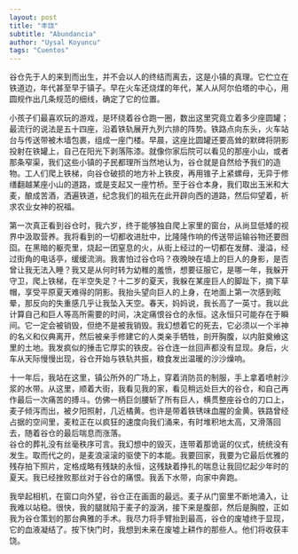 ```yaml
---
layout: post
title: "丰饶"
subtitle: "Abundancia"
author: "Uysal Koyuncu"
tags: "Cuentos"
---
```


谷仓先于人的来到而出生，并不会以人的终结而离去，这是小镇的真理。它伫立在铁道边，年代甚至早于镇子。早在火车还烧煤的年代，某人从阿尔伯塔的中心，用圆规作出几条规范的细线，确定了它的位置。  
  
小孩子们最喜欢玩的游戏，是环绕着谷仓跑一圈，数出这里究竟立着多少座圆罐；最流行的说法是五十四座，沿着铁轨展开九列六排的阵势。铁路点向东头，火车站台与传送带被木墙包裹，组成一座门楼。早晨，这座比圆罐还要高耸的默碑将阴影投射在铁罐上，自己在阳光下剥落陈漆。就像你家后院可以看见的那座小山，或者那条窄渠，我们这些小镇的子民都理所当然地认为，谷仓就是自然给予我们的造物。工人们爬上铁梯，向谷仓破损的地方补上铁皮，再用锥子上紧螺母，无异于修缮翻越某座小山的道路，或是支起又一座竹桥。至于谷仓本身，我们取出玉米和大麦，酿成苦酒，洒遍铁道，纪念我们的祖先在此开辟向西的道路，然后仰望着，祈求农业女神的祝福。  
  
第一次真正看到谷仓时，我六岁，终于能够独自爬上家里的窗台，从尚显低矮的视界中汲取营养。我将看到的一切都收进肚中，比隆隆作响的传送带运输谷物还要囫囵。在黑暗的躯壳里，烧起一团窒息的火，从街上经过的一切都在发酵、漫溢，经过街角的电话亭，缓缓流淌。我害怕过谷仓吗？夜晚映在墙上的巨人的身影，是否曾让我无法入睡？我又是从何时转为幼稚的羞愤，想要征服它，是哪一年，我躲开守卫，爬上铁梯，在半空失足？十二岁的夏天，我躲在某座巨人的脚趾下，摘下草帽，享受平原夏天难得的阴影。我抬头望向巨人的上身，在地面上第一次感到眩晕，那反向的失重感几乎让我坠入天空。春天，妈妈说，我长高了一英寸。我以此计算自己和巨人等高所需要的时间，决定痛恨谷仓的永恒。这永恒只可能存在于瞬间。它一定会被销毁，但绝不是被我销毁。我幻想着它的死去，它必须以一个半神的名义和仪典离开，然后被亲手修建它的人类亲手牺牲，剖开胸腹，以内脏奠飨这里的土地。我发疯似的捶击它厚实的铁皮。谷仓连一丝回声都没有显现。身后，火车从天际慢慢出现，谷仓开始与铁轨共振，粮食发出温暖的沙沙燥响。  
  
十一年后，我站在这里，镇公所外的广场上，穿着消防员的制服，手上拿着喷射沙浆的水带。从这里，顺着大街，我看见我的家，看见稍远处巨大的谷仓，和自己再作最后一次痛苦的搏斗。仿佛一柄巨剑腰斩了所有巨人，横贯整座谷仓的刀口上，麦子倾泻而出，被夕阳照射，几近橘黄。也许是带着铁锈味血腥的金黄。铁路曾经占据的空间里，麦粒正在以疯狂的速度向我们涌来，有时堆积地太高，又滑落回去，随着谷仓的最后喘息而涨落。  
谷仓的葬礼没有丝毫秩序可言。我幻想中的毁灭，连带着那诡诞的仪式，统统没有发生。取而代之的，是麦浪滚滚的驱使下的本能。我要回家，我要为它最后优雅的残存拍下照片，定格成略有残缺的永恒，这残缺着挣扎的喘息让我回忆起少年时的夏天。我已经挫败那丝对于谷仓的痛恨。我丢下水带，向家中奔跑。  
  
我举起相机，在窗口向外望，谷仓正在画面的最远。麦子从门窗里不断地涌入，让我难以站稳。很快，我的腿就陷于麦子的漩涡，接下来是腹部，然后是胸膛，正如我为谷仓策划的那台典雅的手术。我尽力将手臂抬到最高，谷仓的废墟终于显现，它的血液凝结了。按下快门时，我想到未来在废墟上耕作的那些人。他们将收获丰饶。  
